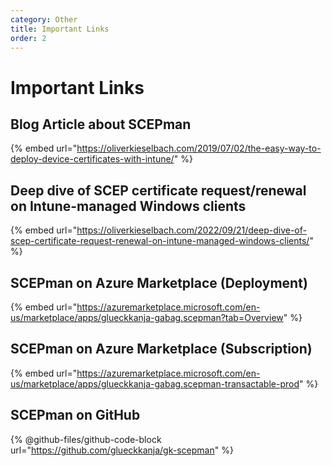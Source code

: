 ```yaml
---
category: Other
title: Important Links
order: 2
---
```


# Important Links

## Blog Article about SCEPman

{% embed url="https://oliverkieselbach.com/2019/07/02/the-easy-way-to-deploy-device-certificates-with-intune/" %}

## Deep dive of SCEP certificate request/renewal on Intune-managed Windows clients

{% embed url="https://oliverkieselbach.com/2022/09/21/deep-dive-of-scep-certificate-request-renewal-on-intune-managed-windows-clients/" %}

## SCEPman on Azure Marketplace (Deployment)

{% embed url="https://azuremarketplace.microsoft.com/en-us/marketplace/apps/glueckkanja-gabag.scepman?tab=Overview" %}

## SCEPman on Azure Marketplace (Subscription)

{% embed url="https://azuremarketplace.microsoft.com/en-us/marketplace/apps/glueckkanja-gabag.scepman-transactable-prod" %}

## SCEPman on GitHub

{% @github-files/github-code-block url="https://github.com/glueckkanja/gk-scepman" %}
